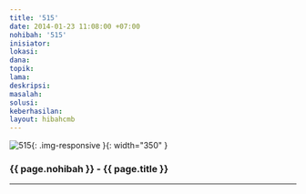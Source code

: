 ```yaml
---
title: '515'
date: 2014-01-23 11:08:00 +07:00
nohibah: '515'
inisiator: 
lokasi: 
dana: 
topik: 
lama: 
deskripsi: 
masalah: 
solusi: 
keberhasilan: 
layout: hibahcmb
---
```


![515](/static/img/hibahcmb/515.png){: .img-responsive }{: width="350" }

### {{ page.nohibah }} - {{ page.title }}

---
